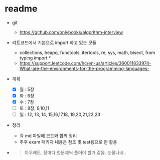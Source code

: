 # readme

- git
  - <https://github.com/onlybooks/algorithm-interview>

- 리트코드에서 기본으로 import 하고 있는 모듈
  - collections, heapq, functools, itertools, re, sys, math, bisect, from typing import *
  - https://support.leetcode.com/hc/en-us/articles/360011833974-What-are-the-environments-for-the-programming-languages-

- 계획
  - [x] 월 : 5장  
  - [x] 화 : 6장
  - [x] 수 : 7장
  - [ ] 토 : 8장, 9,10,11
  - [ ] 일 : 12, 13, 14, 15,16,17,18, 19,20,21,22,23 

- 정리
  - 각 md 파일에 코드와 함꼐 정리
  - 추후 exam 패키지 내용은 참조 및 test용으로 만 활용

- > 아무래도. 장마다 한문제씩 풀어야 할거 같음. 눈물나네..